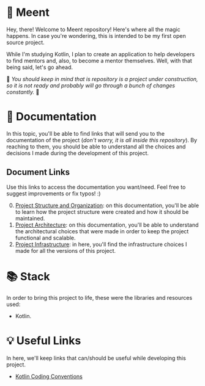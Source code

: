# 🐢 Meent

Hey, there! Welcome to Meent repository! Here's where all the magic happens. In case you're wondering, this is intended
to be my first open source project.

While I'm studying Kotlin, I plan to create an application to help developers to find mentors and, also, to become a
mentor themselves. Well, with that being said, let's go ahead.

🚧 _You should keep in mind that is repository is a project under construction, so it is not ready and probably will go
through a bunch of changes constantly._ 🚧

# 🎯 Documentation
In this topic, you'll be able to find links that will send you to the documentation of the project (_don't worry, it is
all inside this repository_). By reaching to them, you should be able to understand all the choices and decisions I 
made during the development of this project.

## Document Links
Use this links to access the documentation you want/need. Feel free to suggest improvements or fix typos! :) 

0. [Project Structure and Organization](docs/structure.md): on this documentation, you'll be able to learn how the
project structure were created and how it should be maintained.
1. [Project Architecture](docs/architecture.md): on this documentation, you'll be able to understand the architectural
choices that were made in order to keep the project functional and scalable.
2. [Project Infrastructure](docs/infrastructure.md): in here, you'll find the infrastructure choices I made for all the
versions of this project.

# 📚 Stack
In order to bring this project to life, these were the libraries and resources used:

- Kotlin.

# 💡 Useful Links
In here, we'll keep links that can/should be useful while developing this project.

- [Kotlin Coding Conventions](https://kotlinlang.org/docs/coding-conventions.html)